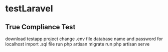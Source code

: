 # testLaravel

True Compliance Test
--------------------

download testapp project
change .env file database name and password for localhost
import .sql file
run php artisan migrate
run php artisan serve
